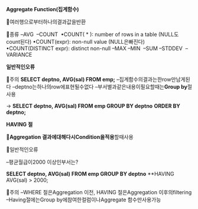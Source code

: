 **Aggregate Function(집계함수)**

여러행으로부터하나의결과값을반환

종류
–AVG 
–COUNT 
	•COUNT( * ): number of rows in a table (NULL도count된다)
	•COUNT(expr): non-null value (NULL은빠진다)
	•COUNT(DISTINCT expr): distinct non-null
–MAX
–MIN  
–SUM
–STDDEV 
–VARIANCE

**일반적인오류**

주의
**SELECT deptno, AVG(sal) FROM emp;**
–집계함수의결과는한row만남게된다
–deptno는하나의row에표현될수없다
–부서별과같은내용이필요할때는**Group by**절사용

->
**SELECT deptno, AVG(sal) 
FROM emp
GROUP BY deptno**
**ORDER BY deptno;**

**HAVING 절**

**Aggregation 결과에대해다시Condition을적용**할때사용

일반적인오류

–평균월급이2000 이상인부서는?

**SELECT deptno, AVG(sal) 
FROM emp
GROUP BY deptno**
**HAVING AVG(sal) > 2000;

주의
–WHERE 절은Aggregation 이전, HAVING 절은Aggregation 이후의filtering
–Having절에는Group by에참여한컬럼이나Aggregate 함수만사용가능




